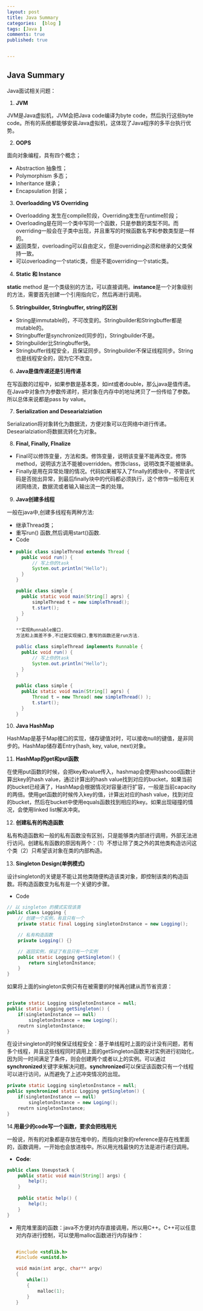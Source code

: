 ```yaml
---
layout: post
title: Java Summary
categories:  [blog ]
tags: [Java ]
comments: true
published: true


---
```

## Java Summary

Java面试相关问题：

1. **JVM**

JVM是Java虚拟机，JVM会把Java code编译为byte code，然后执行这些byte code。所有的系统都能够安装Java虚拟机，这体现了Java程序的多平台执行优势。

2. **OOPS**

面向对象编程，具有四个概念；

- Abstraction 抽象性；
- Polymorphism 多态；
- Inheritance 继承；
- Encapsulation 封装；

3. **Overloadding VS Overriding**

- Overloadding 发生在compile阶段，Overriding发生在runtime阶段；
- Overloading是在同一个类中写同一个函数，只是参数的类型不同。而overriding一般会在子类中出现，并且重写的时候函数名字和参数类型是一样的。
- 返回类型，overloading可以自由定义，但是overriding必须和继承的父类保持一致。
- 可以overloading一个static类，但是不能overriding一个static类。

4. **Static 和 Instance**

**static** method 是一个类级别的方法，可以直接调用。**instance**是一个对象级别的方法，需要首先创建一个引用指向它，然后再进行调用。

5. **Stringbuilder, Stringbuffer, string的区别**

- String是immutable的，不可改变的。Stringbuilder和Stringbuffer都是mutable的。
- Stringbuffer是synchronized(同步的)，Stringbuilder不是。
- Stringbuilder比Stringbuffer快。
- Stringbuffer线程安全，且保证同步。Stringbuilder不保证线程同步。String也是线程安全的，因为它不改变。

6. **Java是值传递还是引用传递**

在写函数的过程中，如果参数是基本类，如int或者double，那么java是值传递。在Java中对象作为参数传递时，把对象在内存中的地址拷贝了一份传给了参数。所以总体来说都是pass by value。

7. **Serialization and Desearialziation**

Serialization将对象转化为数据流，方便对象可以在网络中进行传递。Desearialziation将数据流转化为对象。

8. **Final, Finally, FInalize**

- Final可以修饰变量，方法和类。修饰变量，说明该变量不能再改变。修饰method，说明该方法不能被overridden。修饰class，说明改类不能被继承。
- Finally是用在异常处理的情况。代码如果被写入了finally的模块中，不管该代码是否抛出异常，到最后finally块中的代码都必须执行，这个修饰一般用在关闭网络流，数据流或者输入输出流一类的处理。

9. **Java创建多线程**

一般在java中,创建多线程有两种方法:

* 继承Thread类；
* 重写run() 函数,然后调用start()函数.
* Code

- ```java
  public class simpleThread extends Thread {
  	public void run() {
  		// 写上你的task
  		System.out.println("Hello");
  	}
  }

  public class simple {
  	public static void main(String[] agrs) {
  		simpleThread t = new simpleThread();
  		t.start();
  	}
  }

  **实现Runnable接口.
  方法和上面差不多,不过是实现接口,重写的函数还是run方法.

  public class simpleThread implements Runnable {
  	public void run() {
  		// 写上你的task
  		System.out.println("Hello");
  	}
  }

  public class simple {
  	public static void main(String[] agrs) {
  		Thread t = new Thread( new simpleThread() );
  		t.start();
  	}
  }
  ```


10. **Java HashMap**

HashMap是基于Map接口的实现，储存键值对时，可以接收null的键值，是非同步的。HashMap储存着Entry(hash, key, value, next)对象。

11. **HashMap的get和put函数**

在使用put函数的时候，会把key和value传入，hashmap会使用hashcood函数计算出key的hash value，通过计算出的hash value找到对应的bucket，如果当前的bucket已经满了，HashMap会根据情况对容量进行扩容，一般是当前capacity的两倍。使用get函数的时候传入key的值，计算出对应的hash value，找到对应的bucket，然后在bucket中使用equals函数找到相应的key。如果出现碰撞的情况，会使用linked list解决冲突。

12. **创建私有的构造函数**

私有构造函数和一般的私有函数没有区别，只是能够类内部进行调用，外部无法进行访问。创建私有函数的原因有两个：（1）不想让除了类之外的其他类构造访问这个类（2）只希望该对象在类的内部构造。

13. **Singleton Design(单例模式)**

设计singleton的关键是不能让其他类随便构造该类对象，即控制该类的构造函数。将构造函数变为私有是一个关键的步骤。

- Code



```java
// 以 singleton 的模式实现该类
public class Logging {
	// 创建一个实例，有且只有一个
	private static final Logging singletonInstance = new Logging();

	// 私有构造函数
	private Logging() {}

	// 返回实例，保证了有且只有一个实例
	public static Logging getSingleton() {
		return singletonInstance;
	}
}
```
如果将上面的singleton实例只有在被需要的时候再创建从而节省资源：

```java

private static Logging singletonInstance = null;
public static Logging getSingleton() {
	if(singletonInstance == null)
		singletonInstance = new Loging();
	reutrn singletonInstance;
}
```
在设计singleton的时候保证线程安全：基于单线程时上面的设计没有问题，若有多个线程，并且这些线程同时调用上面的getSingleton函数来对实例进行初始化，因为同一时间满足了条件，则会创建两个或者以上的实例。可以通过**synchronized**关键字来解决问题。**synchronized**可以保证该函数只有一个线程可以进行访问，从而避免了上述冲突情况的出现。

```java
private static Logging singletonInstance = null;
public synchronized static Logging getSingleton() {
	if(singletonInstance == null)
		singletonInstance = new Loging();
	reutrn singletonInstance;
}
```
14.**用最少的code写一个函数，要求会把栈用光**

一般说，所有的对象都是存放在堆中的，而指向对象的reference是存在栈里面的，函数调用，一开始也会放进栈中。所以用光栈最快的方法是进行递归调用。

- **Code**:

```java
public class Useupstack {
	public static void main(String[] args) {
		help();
	}
	
	public static help() {
		help();
	}
}
```
- 用完堆里面的函数：java不方便对内存直接调用，所以用C++。C++可以任意对内存进行控制，可以使用malloc函数进行内存操作：

  ```c++

  #include <stdlib.h>
  #include <unistd.h>

  void main(int argc, char** argv)
  {
      while(1)
      {
          malloc(1);
      }
  }
  ```

